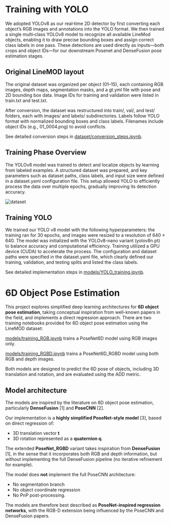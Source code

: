 # Training with YOLO
We adopted YOLOv8 as our real‐time 2D detector by first converting each object’s RGB images and annotations into the YOLO format. We then trained a single multi‐class YOLOv8 model to recognize all available LineMod objects, enabling it to draw precise bounding boxes and assign correct class labels in one pass. These detections are used directly as inputs—both crops and object IDs—for our downstream Posenet and DenseFusion pose estimation stages.

## Original LineMOD layout

The original dataset was organized per object (01–15), each containing RGB images, depth maps, segmentation masks, and a gt.yml file with pose and 2D bounding box data. Image IDs for training and validation were listed in train.txt and test.txt.

After conversion, the dataset was restructured into train/, val/, and test/ folders, each with images/ and labels/ subdirectories. Labels follow YOLO format with normalized bounding boxes and class labels. Filenames include object IDs (e.g., 01_0004.png) to avoid conflicts.

See detailed conversion steps in [dataset/conversion_steps.ipynb](dataset/yolo_conversion_steps.ipynb).

## Training Phase Overview

The YOLOv8 model was trained to detect and localize objects by learning from labeled examples. A structured dataset was prepared, and key parameters such as dataset paths, class labels, and input size were defined in a dataset.yaml configuration file. This setup allowed YOLO to efficiently process the data over multiple epochs, gradually improving its detection accuracy.

![dataset](https://github.com/user-attachments/assets/ff1a067e-254b-4191-8ca8-832da6388ebf)

## Training YOLO

We trained our YOLO v8 model with the following hyperparameters: the training ran for 30 epochs, and images were resized to a resolution of 640 × 640. The model was initialized with the YOLOv8-nano variant (yolov8n.pt) to balance accuracy and computational efficiency. Training utilized a GPU device (CUDA) to accelerate the process. The configuration and dataset paths were specified in the dataset.yaml file, which clearly defined our training, validation, and testing splits and listed the class labels.

See detailed implementation steps in [models/YOLO_training.ipynb](models/YOLO_training.ipynb).

# 6D Object Pose Estimation

This project explores simplified deep learning architectures for **6D object pose estimation**, taking conceptual inspiration from well-known papers in the field, and implements a direct regression approach.
There are two training notebooks provided for 6D object pose estimation using the LineMOD dataset:

 [models/training_RGB.ipynb](models/training_RGB.ipynb) trains a PoseNet6D model using RGB images only.

 [models/training_RGBD.ipynb](models/training_RGBD.ipynb) trains a PoseNet6D_RGBD model using both RGB and depth images.

Both models are designed to predict the 6D pose of objects, including 3D translation and rotation, and are evaluated using the ADD metric.

## Model architecture

The models are inspired by the literature on 6D object pose estimation, particularly **DenseFusion** [1] and **PoseCNN** [2]. 

Our implementation is a **highly simplified PoseNet-style model** [3], based on direct regression of:

- 3D translation vector **t**
- 3D rotation represented as a **quaternion q**.

The extended **PoseNet_RGBD** variant takes inspiration from **DenseFusion** [1], in the sense that it incorporates both RGB and depth information, but without implementing the full DenseFusion pipeline (no iterative refinement for example).

The model does **not** implement the full PoseCNN architecture:

- No segmentation branch
- No object coordinate regression
- No PnP post-processing.

The models are therefore best described as **PoseNet-inspired regression networks**, with the RGB-D extension being influenced by the PoseCNN and DenseFusion papers.




